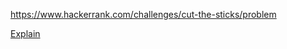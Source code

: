 https://www.hackerrank.com/challenges/cut-the-sticks/problem

[Explain](https://www.hackerrank.com/challenges/cut-the-sticks/forum/comments/709163)
